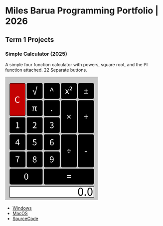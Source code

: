 # Miles Barua Programming Portfolio | 2026

## Term 1 Projects

### Simple Calculator (2025)

A simple four function calculator with powers, square root, and the PI function attached. 22 Separate buttons.

![RunningCalculator](https://github.com/scooba16/Portfolio/blob/main/images/Calculator.png?raw=true)

* [Windows](https://github.com/scooba16/Portfolio/blob/main/src/Calculator/windows-amd64.zip)
* [MacOS](https://github.com/scooba16/Portfolio/blob/main/src/Calculator/macos-x86_64.zip)
* [SourceCode](https://github.com/scooba16/Portfolio/tree/main/src/Calculator)
